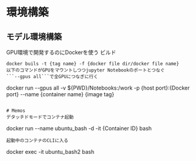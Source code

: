 # 環境構築
## モデル環境構築
GPU環境で開発するのにDockerを使う
ビルド
```
docker buils -t {tag name} -f {docker file dir/docker file name}
以下のコマンドがGPUをマウントしつつjupyter Notebookのポートとつなぐ
```--gpus all```で全GPUにつなぎに行く
```
docker run --gpus all -v ${PWD}/Notebooks:/work -p {host port}:{Docker port} --name {container name} {image tag}
```

# Memos
デタッチドモードでコンテナ起動
```
docker run --name ubuntu_bash -d -it {Container ID} bash
```
起動中のコンテナのCLIに入る
```
docker exec -it ubuntu_bash2 bash
```